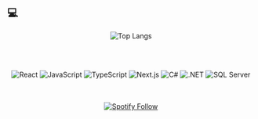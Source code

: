 ## 💻 

<div align="center">
  
  <!-- Linguagens mais usadas -->
  <img src="https://github-readme-stats.vercel.app/api/top-langs/?username=matheuscardosoc&layout=compact&theme=tokyonight" alt="Top Langs" />

  <!-- Badges de tecnologias -->
  <br /><br />

  <img src="https://img.shields.io/badge/react-%2320232a.svg?style=for-the-badge&logo=react&logoColor=%2361DAFB" alt="React" />
  <img src="https://img.shields.io/badge/javascript-%23323330.svg?style=for-the-badge&logo=javascript&logoColor=%23F7DF1E" alt="JavaScript" />
  <img src="https://img.shields.io/badge/typescript-%23007ACC.svg?style=for-the-badge&logo=typescript&logoColor=white" alt="TypeScript" />
  <img src="https://img.shields.io/badge/Next-black?style=for-the-badge&logo=next.js&logoColor=white" alt="Next.js" />
  <img src="https://img.shields.io/badge/c%23-%23239120.svg?style=for-the-badge&logo=csharp&logoColor=white" alt="C#" />
  <img src="https://img.shields.io/badge/.NET-5C2D91?style=for-the-badge&logo=.net&logoColor=white" alt=".NET" />
  <img src="https://img.shields.io/badge/Microsoft%20SQL%20Server-CC2927?style=for-the-badge&logo=microsoft%20sql%20server&logoColor=white" alt="SQL Server" />

  <br /><br />
  [![Spotify Follow](![Spotify](https://img.shields.io/badge/Spotify-1ED760?style=for-the-badge&logo=spotify&logoColor=white))](https://open.spotify.com/user/a06uay17lmnxn1fnvqhwyj65z)
</div>
